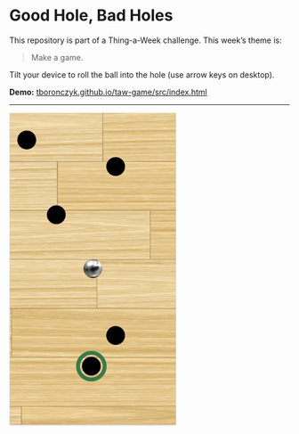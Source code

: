 # Good Hole, Bad Holes

This repository is part of a Thing-a-Week challenge. This week’s theme is:

> Make a game.

Tilt your device to roll the ball into the hole (use arrow keys on desktop).

**Demo:** [tboronczyk.github.io/taw-game/src/index.html](https://tboronczyk.github.io/taw-game/src/index.html)

---

<img src="screenshot.png" alt="screenshot" width="300">
